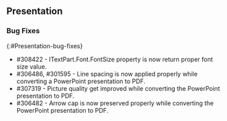## Presentation

### Bug Fixes
{:#Presentation-bug-fixes}

* \#308422 - ITextPart.Font.FontSize property is now return proper font size value.
* \#306486, \#301595 - Line spacing is now applied properly while converting a PowerPoint presentation to PDF.
* \#307319 - Picture quality get improved while converting the PowerPoint presentation to PDF.
* \#306482 - Arrow cap is now preserved properly while converting the PowerPoint presentation to PDF.